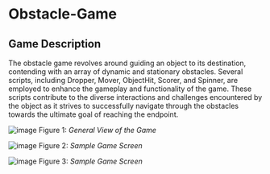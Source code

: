 # Obstacle-Game

## Game Description
The obstacle game revolves around guiding an object to its destination, contending with an array of dynamic and stationary obstacles. Several scripts, including Dropper, Mover, ObjectHit, Scorer, and Spinner, are employed to enhance the gameplay and functionality of the game. These scripts contribute to the diverse interactions and challenges encountered by the object as it strives to successfully navigate through the obstacles towards the ultimate goal of reaching the endpoint.


![image](https://github.com/dogaerke/Obstacle-Game/assets/66387809/765d5f37-ada2-41d7-8326-6c499ff0146b)
Figure 1: _General View of the Game_


![image](https://github.com/dogaerke/Obstacle-Game/assets/66387809/edd396c1-4486-4b35-8a13-e6d05d58c991)
Figure 2: _Sample Game Screen_


![image](https://github.com/dogaerke/Obstacle-Game/assets/66387809/33186f8d-d2da-45bb-b730-384dcf129623)
Figure 3: _Sample Game Screen_

